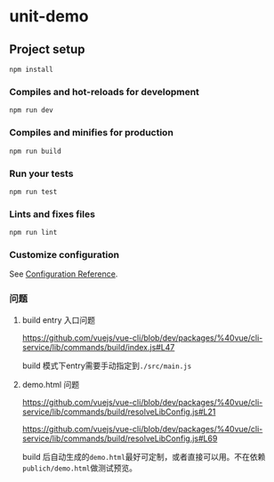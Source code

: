 # unit-demo

## Project setup
```
npm install
```

### Compiles and hot-reloads for development
```
npm run dev
```

### Compiles and minifies for production
```
npm run build
```

### Run your tests
```
npm run test
```

### Lints and fixes files
```
npm run lint
```

### Customize configuration
See [Configuration Reference](https://cli.vuejs.org/config/).

### 问题
1. build entry 入口问题

    <https://github.com/vuejs/vue-cli/blob/dev/packages/%40vue/cli-service/lib/commands/build/index.js#L47>

    build 模式下entry需要手动指定到`./src/main.js`

2. demo.html 问题

    <https://github.com/vuejs/vue-cli/blob/dev/packages/%40vue/cli-service/lib/commands/build/resolveLibConfig.js#L21>

    <https://github.com/vuejs/vue-cli/blob/dev/packages/%40vue/cli-service/lib/commands/build/resolveLibConfig.js#L69>
    
    build 后自动生成的`demo.html`最好可定制，或者直接可以用。不在依赖`publich/demo.html`做测试预览。
    